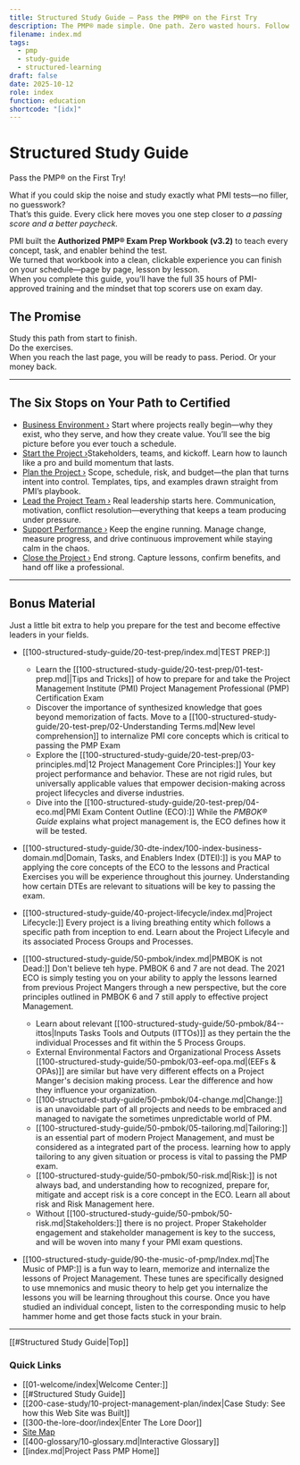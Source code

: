 ```yaml
---
title: Structured Study Guide – Pass the PMP® on the First Try
description: The PMP® made simple. One path. Zero wasted hours. Follow this guide page by page and walk into exam day ready to win.
filename: index.md
tags:
  - pmp
  - study-guide
  - structured-learning
draft: false
date: 2025-10-12
role: index
function: education
shortcode: "[idx]"
---
```

# Structured Study Guide
Pass the PMP® on the First Try!

What if you could skip the noise and study exactly what PMI tests—no filler, no guesswork?  
That’s this guide. Every click here moves you one step closer to *a passing score and a better paycheck.*  

PMI built the **Authorized PMP® Exam Prep Workbook (v3.2)** to teach every concept, task, and enabler behind the test.  
We turned that workbook into a clean, clickable experience you can finish on your schedule—page by page, lesson by lesson.  
When you complete this guide, you’ll have the full 35 hours of PMI-approved training and the mindset that top scorers use on exam day.  

## The Promise  
Study this path from start to finish.  
Do the exercises.  
When you reach the last page, you will be ready to pass. Period. 
Or your money back.

---

## The Six Stops on Your Path to Certified  

-  [Business Environment ›](210-business-environment/index) Start where projects really begin—why they exist, who they serve, and how they create value.  You’ll see the big picture before you ever touch a schedule.
-  [Start the Project ›](220-start-the-project/index)Stakeholders, teams, and kickoff. Learn how to launch like a pro and build momentum that lasts.  
- [Plan the Project ›](230-plan-the-project/index)  Scope, schedule, risk, and budget—the plan that turns intent into control.  Templates, tips, and examples drawn straight from PMI’s playbook.  
- [Lead the Project Team ›](240-lead-the-team/index)  Real leadership starts here. Communication, motivation, conflict resolution—everything that keeps a team producing under pressure.  
- [Support Performance ›](250-support-performance/index)  Keep the engine running. Manage change, measure progress, and drive continuous improvement while staying calm in the chaos.  
- [Close the Project ›](260-close-the-project/index)  End strong. Capture lessons, confirm benefits, and hand off like a professional.  

---
## Bonus Material
Just a little bit extra to help you prepare for the test and become effective leaders in your fields.

- [[100-structured-study-guide/20-test-prep/index.md|TEST PREP:]] 
	- Learn the [[100-structured-study-guide/20-test-prep/01-test-prep.md||Tips and Tricks]] of how to prepare for and take the Project Management Institute (PMI) Project Management Professional (PMP) Certification Exam
	- Discover the importance of synthesized knowledge that goes beyond memorization of facts.  Move to a [[100-structured-study-guide/20-test-prep/02-Understanding Terms.md|New level comprehension]] to internalize PMI core concepts which is critical to passing the PMP Exam
	- Explore the [[100-structured-study-guide/20-test-prep/03-principles.md|12 Project Management Core Principles:]] Your key project performance and behavior. These are not rigid rules, but universally applicable values that empower decision-making across project lifecycles and diverse industries.  
	- Dive into the [[100-structured-study-guide/20-test-prep/04-eco.md|PMI Exam Content Outline (ECO):]] While the *PMBOK® Guide* explains what project management is, the ECO defines how it will be tested.
	 
- [[100-structured-study-guide/30-dte-index/100-index-business-domain.md|Domain, Tasks, and Enablers Index (DTEI):]] is you MAP to applying the core concepts of the ECO to the lessons and Practical Exercises you will be experience throughout this journey. Understanding how certain DTEs are relevant to situations will be key to passing the exam.

- [[100-structured-study-guide/40-project-lifecycle/index.md|Project Lifecycle:]] Every project is a living breathing entity which follows a specific path from inception to end.  Learn about the Project Lifecyle and its associated Process Groups and Processes. 

- [[100-structured-study-guide/50-pmbok/index.md|PMBOK is not Dead:]] Don't believe teh hype. PMBOK 6 and 7 are not dead.  The 2021 ECO is simply testing you on your ability to apply the lessons learned from previous Project Mangers through a new perspective, but the core principles outlined in PMBOK 6 and 7 still apply to effective project Management.
	- Learn about relevant [[100-structured-study-guide/50-pmbok/84--ittos|Inputs Tasks Tools and Outputs (ITTOs)]] as they pertain the the individual Processes and fit within the 5 Process Groups.
	- External Environmental Factors and Organizational Process Assets [[100-structured-study-guide/50-pmbok/03-eef-opa.md|(EEFs & OPAs)]] are similar but have very different effects on a Project Manger's decision making process.  Lear the difference and how they influence your organization.
	- [[100-structured-study-guide/50-pmbok/04-change.md|Change:]] is an unavoidable part of all projects and needs to be embraced and managed to navigate the sometimes unpredictable world of PM.
	- [[100-structured-study-guide/50-pmbok/05-tailoring.md|Tailoring:]] is an essential part of modern Project Management, and must be considered as a integrated part of the process. learning how to apply tailoring to any given situation or process is vital to passing the PMP exam.
	- [[100-structured-study-guide/50-pmbok/50-risk.md|Risk:]] is not always bad, and understanding how to recognized, prepare for, mitigate and accept risk is a core concept in the ECO.  Learn all about risk and Risk Management here.
	- Without [[100-structured-study-guide/50-pmbok/50-risk.md|Stakeholders:]] there is no project.  Proper Stakeholder engagement and stakeholder management is key to the success, and will be woven into many f your PMI exam questions.
- [[100-structured-study-guide/90-the-music-of-pmp/Index.md|The Music of PMP:]] is a fun way to learn, memorize and internalize the lessons of Project Management.  These tunes are specifically designed to use mnemonics and music theory to help get you internalize the lessons you will be learning throughout this course.  Once you have studied an individual concept, listen to the corresponding music to help hammer home and get those facts stuck in your brain.
---
[[#Structured Study Guide|Top]]
### Quick Links  
- [[01-welcome/index|Welcome Center:]]
- [[#Structured Study Guide]]
- [[200-case-study/10-project-management-plan/index|Case Study: See how this Web Site was Built]]
- [[300-the-lore-door/index|Enter The Lore Door]]
- [Site Map](01-welcome/10-pm-site-map.md)
- [[400-glossary/10-glossary.md|Interactive Glossary]]  
- [[index.md|Project Pass PMP Home]]
